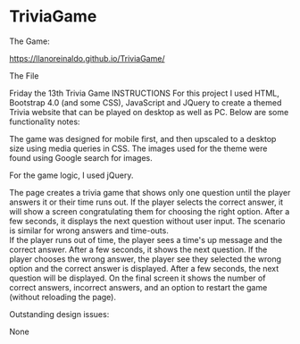 # TriviaGame

The Game:

https://llanoreinaldo.github.io/TriviaGame/


The File


Friday the 13th Trivia Game
INSTRUCTIONS
For this project I used HTML, Bootstrap 4.0 (and some CSS), JavaScript and JQuery to create a themed Trivia website that can be played on desktop as well as PC. Below are some functionality notes:

The game was designed for mobile first, and then upscaled to a desktop size using media queries in CSS. The images used for the theme were found using Google search for images.

For the game logic, I used jQuery.

The page creates a trivia game that shows only one question until the player answers it or their time runs out. If the player selects the correct answer, it will show a screen congratulating them for choosing the right option. After a few seconds, it displays the next question without user input. The scenario is similar for wrong answers and time-outs.  
If the player runs out of time, the player sees a time's up message and the correct answer. After a few seconds, it shows the next question. If the player chooses the wrong answer, the player  see they selected the wrong option and the correct answer is displayed. After a few seconds, the next question will be displayed.  On the final screen it shows the number of correct answers, incorrect answers, and an option to restart the game (without reloading the page).

Outstanding design issues:

None